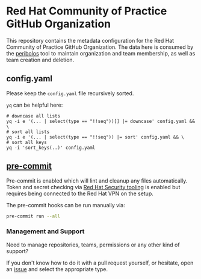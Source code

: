 # Red Hat Community of Practice GitHub Organization

This repository contains the metadata configuration for the Red Hat Community of Practice GitHub Organization.
The data here is consumed by the [peribolos](https://docs.prow.k8s.io/docs/components/cli-tools/peribolos/) tool to maintain organization and team membership,
as well as team creation and deletion.

## config.yaml

Please keep the `config.yaml` file recursively sorted.

`yq` can be helpful here:

```shell
# downcase all lists
yq -i e '(... | select(type == "!!seq"))[] |= downcase' config.yaml && \
# sort all lists
yq -i e '(... | select(type == "!!seq")) |= sort' config.yaml && \
# sort all keys
yq -i 'sort_keys(..)' config.yaml
```

## [pre-commit](.pre-commit-config.yaml)

Pre-commit is enabled which will lint and cleanup any files automatically.
Token and secret checking via [Red Hat Security tooling](https://source.redhat.com/departments/it/it-information-security/leaktk/leaktk_components/rh_pre_commit) is enabled
but requires being connected to the Red Hat VPN on the setup.

The pre-commit hooks can be run manually via:

```bash
pre-commit run --all
```

### Management and Support

Need to manage repositories, teams, permissions or any other kind of support?

If you don't know how to do it with a pull request yourself, or hesitate,
open an [issue](https://github.com/redhat-cop/org/issues) and select the appropriate type.
